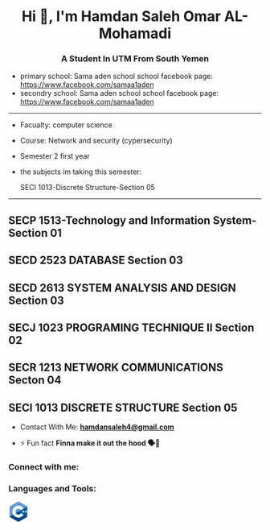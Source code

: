 <h1 align="center">Hi 👋, I'm Hamdan Saleh Omar AL-Mohamadi</h1>
<h3 align="center">A Student In UTM From South Yemen</h3>

- primary school: Sama aden school
  school facebook page: https://www.facebook.com/samaa1aden
- secondry school: Sama aden school
  school facebook page: https://www.facebook.com/samaa1aden

---------------------------------------------------------------------------------------------------------------------------------------------------------------------------------------------------------------------------------------------------------------------------------

- Facualty: computer science
- Course: Network and security (cypersecurity)
- Semester 2 first year

- the subjects im taking this semester:
  
  SECI 1013-Discrete Structure-Section 05
-------------------------------------------------------------
  SECP 1513-Technology and Information System-Section 01
-------------------------------------------------------------
  SECD 2523 DATABASE Section 03
-------------------------------------------------------------
  SECD 2613 SYSTEM ANALYSIS AND DESIGN Section 03
-------------------------------------------------------------
  SECJ 1023 PROGRAMING TECHNIQUE II Section 02
-------------------------------------------------------------
  SECR 1213 NETWORK COMMUNICATIONS Secton 04 
-------------------------------------------------------------
  SECI 1013 DISCRETE STRUCTURE Section 05
------------------------------------------------------------------------------------------------------------------------------------------------------------------------------------------------------------------------------------------------------------------------------
- Contact With Me: **hamdansaleh4@gmail.com**

- ⚡ Fun fact **Finna make it out the hood 🗣️🙏**

<h3 align="left">Connect with me:</h3>
<p align="left">
</p>

<h3 align="left">Languages and Tools:</h3>
<p align="left"> <a href="https://www.w3schools.com/cpp/" target="_blank" rel="noreferrer"> <img src="https://raw.githubusercontent.com/devicons/devicon/master/icons/cplusplus/cplusplus-original.svg" alt="cplusplus" width="40" height="40"/> </a> </p>

